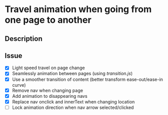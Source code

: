 # Travel animation when going from one page to another
## Description

## Issue 
- [x] Light speed travel on page change
- [x] Seamlessly animation between pages (using *transition.js*)
- [x] Use a smoother transition of content (better transform ease-out/ease-in curve)
- [x] Remove nav when changing page
- [x] Add animation to disappearing navs
- [x] Replace nav onclick and innerText when changing location
- [ ] Lock animation direction when nav arrow selected/clicked